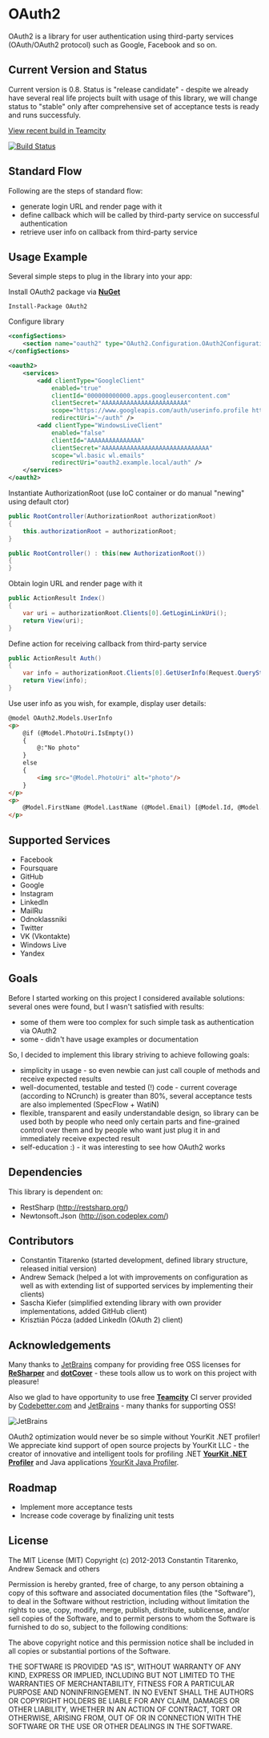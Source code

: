 ﻿# OAuth2 #

OAuth2 is a library for user authentication using third-party services (OAuth/OAuth2 protocol) such as Google, Facebook and so on.

## Current Version and Status ##

Current version is 0.8. Status is "release candidate" - despite we already have several real life projects built with usage of this library, we will change status to "stable" only after comprehensive set of acceptance tests is ready and runs successfuly.

[View recent build in Teamcity](http://teamcity.codebetter.com/viewType.html?buildTypeId=bt1045&guest=1) 

[![Build Status](http://teamcity.codebetter.com/app/rest/builds/buildType:%28id:bt1045%29/statusIcon)](http://teamcity.codebetter.com/viewType.html?buildTypeId=bt1045&guest=1)

## Standard Flow ##

Following are the steps of standard flow:

- generate login URL and render page with it
- define callback which will be called by third-party service on successful authentication
- retrieve user info on callback from third-party service

## Usage Example ##

Several simple steps to plug in the library into your app:

Install OAuth2 package via [**NuGet**](http://www.nuget.org/packages/OAuth2/)

```shell
Install-Package OAuth2
```

Configure library

```xml
<configSections>
    <section name="oauth2" type="OAuth2.Configuration.OAuth2ConfigurationSection, OAuth2, Version=0.8.*, Culture=neutral"/>
</configSections>

<oauth2>
    <services>
        <add clientType="GoogleClient"
            enabled="true"
            clientId="000000000000.apps.googleusercontent.com"
            clientSecret="AAAAAAAAAAAAAAAAAAAAAAAA"
            scope="https://www.googleapis.com/auth/userinfo.profile https://www.googleapis.com/auth/userinfo.email"
            redirectUri="~/auth" />
        <add clientType="WindowsLiveClient"
            enabled="false"
            clientId="AAAAAAAAAAAAAAA"
            clientSecret="AAAAAAAAAAAAAAAAAAAAAAAAAAAAAA"
            scope="wl.basic wl.emails"
            redirectUri="oauth2.example.local/auth" />
    </services>
</oauth2>
```

Instantiate AuthorizationRoot (use IoC container or do manual "newing" using default ctor)

```c#
public RootController(AuthorizationRoot authorizationRoot)
{
    this.authorizationRoot = authorizationRoot;
}

public RootController() : this(new AuthorizationRoot())
{
}
```

Obtain login URL and render page with it

```c#
public ActionResult Index()
{
    var uri = authorizationRoot.Clients[0].GetLoginLinkUri();
    return View(uri);
}
```

Define action for receiving callback from third-party service

```c#
public ActionResult Auth()
{
    var info = authorizationRoot.Clients[0].GetUserInfo(Request.QueryString);
    return View(info);
}
```

Use user info as you wish, for example, display user details:

```html
@model OAuth2.Models.UserInfo
<p>
    @if (@Model.PhotoUri.IsEmpty())
    {
        @:"No photo"
    }
    else
    {
        <img src="@Model.PhotoUri" alt="photo"/>
    }
</p>
<p>
    @Model.FirstName @Model.LastName (@Model.Email) [@Model.Id, @Model.ProviderName]
</p>
```

## Supported Services ##

- Facebook
- Foursquare
- GitHub
- Google
- Instagram
- LinkedIn
- MailRu
- Odnoklassniki
- Twitter
- VK (Vkontakte)
- Windows Live
- Yandex

## Goals ##

Before I started working on this project I considered available solutions: several ones were found, but I wasn't satisfied with results:

- some of them were too complex for such simple task as authentication via OAuth2
- some - didn't have usage examples or documentation

So, I decided to implement this library striving to achieve following goals:

- simplicity in usage - so even newbie can just call couple of methods and receive expected results
- well-documented, testable and tested (!) code - current coverage (according to NCrunch) is greater than 80%, several acceptance tests are also implemented (SpecFlow + WatiN)
- flexible, transparent and easily understandable design, so library can be used both by people who need only certain parts and fine-grained control over them and by people who want just plug it in and immediately receive expected result
- self-education :) - it was interesting to see how OAuth2 works

## Dependencies ##

This library is dependent on:

- RestSharp (http://restsharp.org/)
- Newtonsoft.Json (http://json.codeplex.com/)

## Contributors ##

- Constantin Titarenko (started development, defined library structure, released initial version)
- Andrew Semack (helped a lot with improvements on configuration as well as with extending list of supported services by implementing their clients)
- Sascha Kiefer (simplified extending library with own provider implementations, added GitHub client)
- Krisztián Pócza (added LinkedIn (OAuth 2) client)

## Acknowledgements ##

Many thanks to [JetBrains](http://www.jetbrains.com/) company for providing free OSS licenses 
for [**ReSharper**](http://www.jetbrains.com/resharper/) and [**dotCover**](http://www.jetbrains.com/dotcover/) - 
these tools allow us to work on this project with pleasure!

Also we glad to have opportunity to use free [**Teamcity**](http://www.jetbrains.com/teamcity/) CI server 
provided by [Codebetter.com](http://codebetter.com/) and [JetBrains](http://www.jetbrains.com/) - 
many thanks for supporting OSS!

![JetBrains](http://www.jetbrains.com/img/banners/Codebetter300x250.png)

OAuth2 optimization would never be so simple without YourKit .NET profiler! 
We appreciate kind support of open source projects by YourKit LLC - 
the creator of innovative and intelligent tools for profiling .NET [**YourKit .NET Profiler**](http://www.yourkit.com/.net/profiler/index.jsp) 
and Java applications [YourKit Java Profiler](http://www.yourkit.com/java/profiler/index.jsp).

## Roadmap ##

- Implement more acceptance tests
- Increase code coverage by finalizing unit tests

## License ##

The MIT License (MIT)
Copyright (c) 2012-2013 Constantin Titarenko, Andrew Semack and others

Permission is hereby granted, free of charge, to any person obtaining a copy of this software and associated documentation files (the "Software"), to deal in the Software without restriction, including without limitation the rights to use, copy, modify, merge, publish, distribute, sublicense, and/or sell copies of the Software, and to permit persons to whom the Software is furnished to do so, subject to the following conditions:

The above copyright notice and this permission notice shall be included in all copies or substantial portions of the Software.

THE SOFTWARE IS PROVIDED "AS IS", WITHOUT WARRANTY OF ANY KIND, EXPRESS OR IMPLIED, INCLUDING BUT NOT LIMITED TO THE WARRANTIES OF MERCHANTABILITY, FITNESS FOR A PARTICULAR PURPOSE AND NONINFRINGEMENT. IN NO EVENT SHALL THE AUTHORS OR COPYRIGHT HOLDERS BE LIABLE FOR ANY CLAIM, DAMAGES OR OTHER LIABILITY, WHETHER IN AN ACTION OF CONTRACT, TORT OR OTHERWISE, ARISING FROM, OUT OF OR IN CONNECTION WITH THE SOFTWARE OR THE USE OR OTHER DEALINGS IN THE SOFTWARE.

